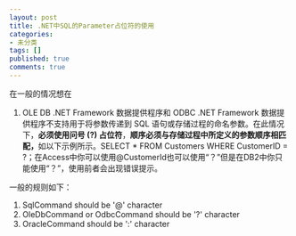 ```yaml
---
layout: post
title: .NET中SQL的Parameter占位符的使用
categories:
- 未分类
tags: []
published: true
comments: true
---
```

<p><p>
在一般的情况想在 
</p>
<ol>
	<li>OLE DB .NET Framework 数据提供程序和 ODBC .NET Framework 数据提供程序不支持用于将参数传递到 SQL 语句或存储过程的命名参数。在此情况下，<strong>必须使用问号 (?) 占位符</strong>，<strong>顺序必须与存储过程中所定义的参数顺序相匹配，</strong>如以下示例所示。SELECT * FROM Customers WHERE CustomerID = ?；在Access中你可以使用@CustomerId也可以使用&ldquo;？&rdquo;但是在DB2中你只能使用&ldquo;？&rdquo;，使用前者会出现错误提示。</li>
</ol>
<p>
一般的规则如下： 
</p>
<ol>
	<li>SqlCommand should be &#39;@&#39; character </li>
	<li>OleDbCommand or OdbcCommand should be &#39;?&#39; character </li>
	<li>OracleCommand should be &#39;:&#39; character </li>
</ol>
</p>
